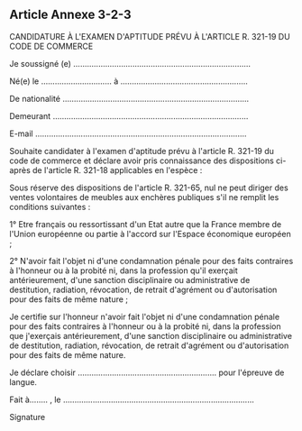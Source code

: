 Article Annexe 3-2-3
----
CANDIDATURE À L'EXAMEN D'APTITUDE PRÉVU À L'ARTICLE R. 321-19 DU CODE DE
COMMERCE

Je soussigné (e)
..............................................................................

Né(e) le ............................... à
........................................................

De nationalité
..................................................................................

Demeurant
......................................................................................

E-mail
.............................................................................................

Souhaite candidater à l'examen d'aptitude prévu à l'article R. 321-19 du code de
commerce et déclare avoir pris connaissance des dispositions ci-après de
l'article R. 321-18 applicables en l'espèce :

Sous réserve des dispositions de l'article R. 321-65, nul ne peut diriger des
ventes volontaires de meubles aux enchères publiques s'il ne remplit les
conditions suivantes :

1° Etre français ou ressortissant d'un Etat autre que la France membre de
l'Union européenne ou partie à l'accord sur l'Espace économique européen ;

2° N'avoir fait l'objet ni d'une condamnation pénale pour des faits contraires à
l'honneur ou à la probité ni, dans la profession qu'il exerçait antérieurement,
d'une sanction disciplinaire ou administrative de destitution, radiation,
révocation, de retrait d'agrément ou d'autorisation pour des faits de même
nature ;

Je certifie sur l'honneur n'avoir fait l'objet ni d'une condamnation pénale pour
des faits contraires à l'honneur ou à la probité ni, dans la profession que
j'exerçais antérieurement, d'une sanction disciplinaire ou administrative de
destitution, radiation, révocation, de retrait d'agrément ou d'autorisation pour
des faits de même nature.

Je déclare choisir .............................................................
pour l'épreuve de langue.

Fait à........ , le
....................................................................................

Signature
